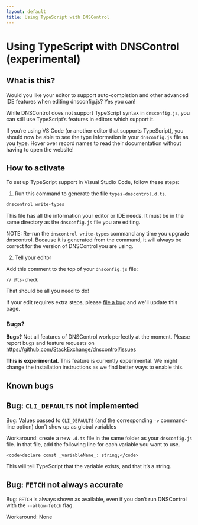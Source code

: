 ```yaml
---
layout: default
title: Using TypeScript with DNSControl
---
```


# Using TypeScript with DNSControl (experimental)

## What is this?

Would you like your editor to support auto-completion and other advanced IDE
features when editing dnsconfig.js?  Yes you can!

While DNSControl does not support TypeScript syntax in `dnsconfig.js`, you can
still use TypeScript’s features in editors which support it.

If you’re using VS Code (or another editor that supports TypeScript), you
should now be able to see the type information in your `dnsconfig.js` file as
you type. Hover over record names to read their documentation without having to
open the website!

## How to activate

To set up TypeScript support in Visual Studio Code, follow these steps:

1. Run this command to generate the file `types-dnscontrol.d.ts`.

```bash
dnscontrol write-types
```

This file has all the information your editor or IDE needs.  It must be in the same directory as the `dnsconfig.js` file you are editing.

NOTE: Re-run the `dnscontrol write-types` command any time you upgrade
dnscontrol. Because it is generated from the command, it will always be correct
for the version of DNSControl you are using.

2. Tell your editor

Add this comment to the top of your `dnsconfig.js` file:

```
// @ts-check
```

That should be all you need to do!

If your edit requires extra steps, please [file a bug](https://github.com/StackExchange/dnscontrol/issues) and we'll update this page.

### Bugs?

**Bugs?**  Not all features of DNSControl work perfectly at the moment. Please report bugs and feature requests on https://github.com/StackExchange/dnscontrol/issues

**This is experimental.** This feature is currently experimental. We might change the installation instructions as we find better ways to enable this.

## Known bugs

## Bug: `CLI_DEFAULTS` not implemented

Bug: Values passed to `CLI_DEFAULTS` (and the corresponding `-v` command-line option) don’t show up as global variables

Workaround: create a new `.d.ts` file in the same folder as your `dnsconfig.js` file. In that file, add the following line for each variable you want to use. 

```
<code>declare const _variableName_: string;</code>
```

This will tell TypeScript that the variable exists, and that it’s a string.

## Bug: `FETCH` not always accurate

Bug: `FETCH` is always shown as available, even if you don’t run DNSControl with the `--allow-fetch` flag.

Workaround: None
